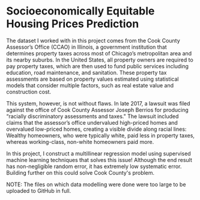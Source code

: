 # Socioeconomically Equitable Housing Prices Prediction

The dataset I worked with in this project comes from the Cook County Assessor’s Office (CCAO) in Illinois, a government institution that determines property taxes across most of Chicago’s metropolitan area and its nearby suburbs. In the United States, all property owners are required to pay property taxes, which are then used to fund public services including education, road maintenance, and sanitation. These property tax assessments are based on property values estimated using statistical models that consider multiple factors, such as real estate value and construction cost.

This system, however, is not without flaws. In late 2017, a lawsuit was filed against the office of Cook County Assessor Joseph Berrios for producing “racially discriminatory assessments and taxes." The lawsuit included claims that the assessor’s office undervalued high-priced homes and overvalued low-priced homes, creating a visible divide along racial lines: Wealthy homeowners, who were typically white, paid less in property taxes, whereas working-class, non-white homeowners paid more.

In this project, I construct a multillinear regression model using supervised machine learning techniques that solves this issue! Although the end result has non-negligible random error, it has extremely low systematic error. Building further on this could solve Cook County's problem.

NOTE: The files on which data modelling were done were too large to be uploaded to GitHub in full.
